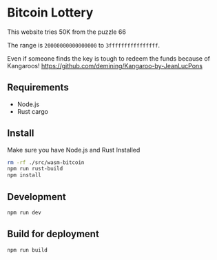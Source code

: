# Bitcoin Lottery

This website tries 50K from the puzzle 66

The range is `20000000000000000` to `3ffffffffffffffff`.

Even if someone finds the key is tough to redeem the funds because of Kangaroos!
https://github.com/demining/Kangaroo-by-JeanLucPons

## Requirements

- Node.js
- Rust cargo

## Install

Make sure you have Node.js and Rust Installed

```sh
rm -rf ./src/wasm-bitcoin
npm run rust-build
npm install
```

## Development

```sh
npm run dev
```

## Build for deployment

```sh
npm run build
```
